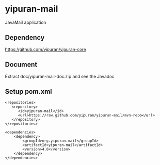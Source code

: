 # yipuran-mail
JavaMail application

## Dependency
https://github.com/yipuran/yipuran-core


## Document
Extract doc/yipuran-mail-doc.zip and see the Javadoc

## Setup pom.xml
```
<repositories>
   <repository>
      <id>yipuran-mail</id>
      <url>https://raw.github.com/yipuran/yipuran-mail/mvn-repo</url>
   </repository>
</repositories>

<dependencies>
    <dependency>
        <groupId>org.yipuran.mail</groupId>
        <artifactId>yipuran-mail</artifactId>
        <version>4.0</version>
    </dependency>
</dependencies>
```
